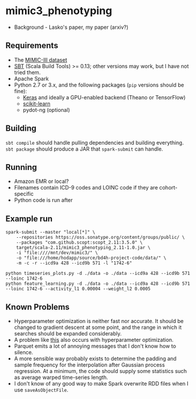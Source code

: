 mimic3_phenotyping
==================

- Background - Lasko's paper, my paper (arxiv?)

Requirements
----

- The [MIMIC-III dataset](http://mimic.physionet.org/gettingstarted/access/)
- [SBT](http://www.scala-sbt.org/sbt) (Scala Build Tools) >= 0.13;
  other versions may work, but I have not tried them.
- Apache Spark
- Python 2.7 or 3.x, and the following packages (`pip` versions should be fine):
  - [Keras](https://keras.io/) and ideally a GPU-enabled backend (Theano or TensorFlow)
  - [scikit-learn](http://scikit-learn.org/stable/index.html)
  - pydot-ng (optional)

Building
----

`sbt compile` should handle pulling dependencies and building
everything.  `sbt package` should produce a JAR that `spark-submit`
can handle.

Running
----

- Amazon EMR or local?
- Filenames contain ICD-9 codes and LOINC code if they are cohort-specific
- Python code is run after

Example run
----

```
spark-submit --master "local[*]" \
    --repositories https://oss.sonatype.org/content/groups/public/ \
    --packages "com.github.scopt:scopt_2.11:3.5.0" \
    target/scala-2.11/mimic3_phenotyping_2.11-1.0.jar \
    -i "file:////mnt/dev/mimic3/" \
    -o "file:///home/hodapp/source/bd4h-project-code/data/" \
    -m -c -r --icd9a 428 --icd9b 571 -l "1742-6"

python timeseries_plots.py -d ./data -o ./data --icd9a 428 --icd9b 571 --loinc 1742-6
python feature_learning.py -d ./data -o ./data --icd9a 428 --icd9b 571 --loinc 1742-6 --activity_l1 0.00004 --weight_l2 0.0005
```

Known Problems
----

- Hyperparameter optimization is neither fast nor accurate.  It should
  be changed to gradient descent at some point, and the range in which
  it searches should be expanded considerably.
- A problem
  like
  [this](https://stackoverflow.com/questions/34329299/issuing-spark-submit-on-command-line-completes-tasks-but-never-returns-prompt) also occurs with hyperparameter optimization.
- Parquet emits a lot of annoying messages that I don't know how to
  silence.
- A more sensible way probably exists to determine the padding and
  sample frequency for the interpolation after Gaussian process
  regression.  At a minimum, the code should supply some statistics
  such as average warped time-series length.
- I don't know of any good way to make Spark overwrite RDD files when
  I use `saveAsObjectFile`.
